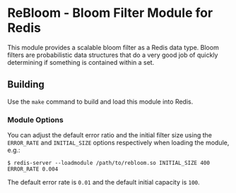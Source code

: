 # ReBloom - Bloom Filter Module for Redis

This module provides a scalable bloom filter as a Redis data type. Bloom filters
are probabilistic data structures that do a very good job of quickly
determining if something is contained within a set.

## Building

Use the `make` command to build and load this module into Redis.

### Module Options

You can adjust the default error ratio and the initial filter size using
the `ERROR_RATE` and `INITIAL_SIZE` options respectively when loading the
module, e.g.:

```
$ redis-server --loadmodule /path/to/rebloom.so INITIAL_SIZE 400 ERROR_RATE 0.004
```

The default error rate is `0.01` and the default initial capacity is `100`.
